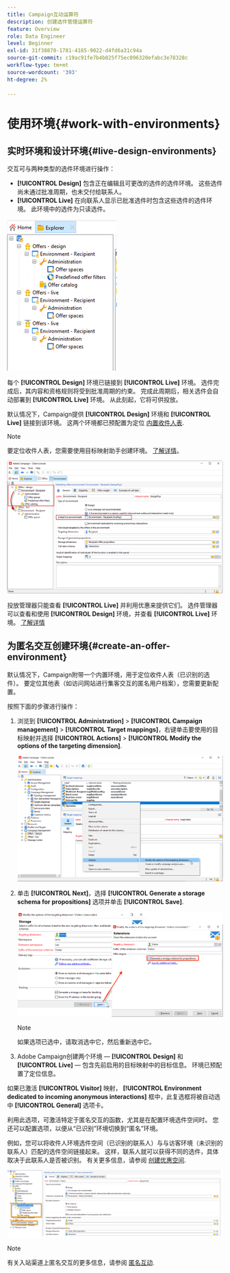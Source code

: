 ```yaml
---
title: Campaign互动运算符
description: 创建选件管理运算符
feature: Overview
role: Data Engineer
level: Beginner
exl-id: 31f38870-1781-4185-9022-d4fd6a31c94a
source-git-commit: c19ac91fe7b4b825f75ec096320efabc3e78328c
workflow-type: tm+mt
source-wordcount: '393'
ht-degree: 2%

---
```


# 使用环境{#work-with-environments}

## 实时环境和设计环境{#live-design-environments}

交互可与两种类型的选件环境进行操作：

* **[!UICONTROL Design]** 包含正在编辑且可更改的选件的选件环境。 这些选件尚未通过批准周期，也未交付给联系人。
* **[!UICONTROL Live]** 在向联系人显示已批准选件时包含这些选件的选件环境。 此环境中的选件为只读选件。

![](assets/offer_environments_overview_001.png)

每个 **[!UICONTROL Design]** 环境已链接到 **[!UICONTROL Live]** 环境。 选件完成后，其内容和资格规则将受到批准周期的约束。 完成此周期后，相关选件会自动部署到 **[!UICONTROL Live]** 环境。 从此刻起，它将可供投放。

默认情况下，Campaign提供 **[!UICONTROL Design]** 环境和 **[!UICONTROL Live]** 链接到该环境。 这两个环境都已预配置为定位 [内置收件人表](../dev/datamodel.md#ootb-profiles).

>[!NOTE]
>
>要定位收件人表，您需要使用目标映射助手创建环境。 [了解详情](#creating-an-offer-environment)。

![](assets/offer_environments_overview_002.png)

投放管理器只能查看 **[!UICONTROL Live]** 并利用优惠来提供它们。 选件管理器可以查看和使用 **[!UICONTROL Design]** 环境，并查看 **[!UICONTROL Live]** 环境。 [了解详情](interaction-operators.md)

## 为匿名交互创建环境{#create-an-offer-environment}

默认情况下，Campaign附带一个内置环境，用于定位收件人表（已识别的选件）。 要定位其他表（如访问网站进行集客交互的匿名用户档案），您需要更新配置。

按照下面的步骤进行操作：

1. 浏览到 **[!UICONTROL Administration]** > **[!UICONTROL Campaign management]** > **[!UICONTROL Target mappings]**，右键单击要使用的目标映射并选择 **[!UICONTROL Actions]** > **[!UICONTROL Modify the options of the targeting dimension]**.

   ![](assets/offer_env_anonymous_001.png)

1. 单击 **[!UICONTROL Next]**，选择 **[!UICONTROL Generate a storage schema for propositions]** 选项并单击 **[!UICONTROL Save]**.

   ![](assets/offer_env_anonymous_002.png)

   >[!NOTE]
   >
   >如果选项已选中，请取消选中它，然后重新选中它。

1. Adobe Campaign创建两个环境 —  **[!UICONTROL Design]** 和 **[!UICONTROL Live]**  — 包含先前启用的目标映射中的目标信息。 环境已预配置了定位信息。

如果已激活 **[!UICONTROL Visitor]** 映射， **[!UICONTROL Environment dedicated to incoming anonymous interactions]** 框中，此复选框将被自动选中 **[!UICONTROL General]** 选项卡。

利用此选项，可激活特定于匿名交互的函数，尤其是在配置环境选件空间时。 您还可以配置选项，以便从“已识别”环境切换到“匿名”环境。

例如，您可以将收件人环境选件空间（已识别的联系人）与与访客环境（未识别的联系人）匹配的选件空间链接起来。 这样，联系人就可以获得不同的选件，具体取决于此联系人是否被识别。 有关更多信息，请参阅 [创建优惠空间](interaction-offer-spaces.md).

![](assets/offer_env_anonymous_003.png)

>[!NOTE]
>
>有关入站渠道上匿名交互的更多信息，请参阅 [匿名互动](anonymous-interactions.md).
